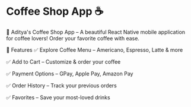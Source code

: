 # Coffee Shop App ☕️

🌟 Aditya's Coffee Shop App – A beautiful React Native mobile application for coffee lovers! Order your favorite coffee with ease.

📱 Features
✅ Explore Coffee Menu – Americano, Espresso, Latte & more

✅ Add to Cart – Customize & order your coffee

✅ Payment Options – GPay, Apple Pay, Amazon Pay

✅ Order History – Track your previous orders

✅ Favorites – Save your most-loved drinks

